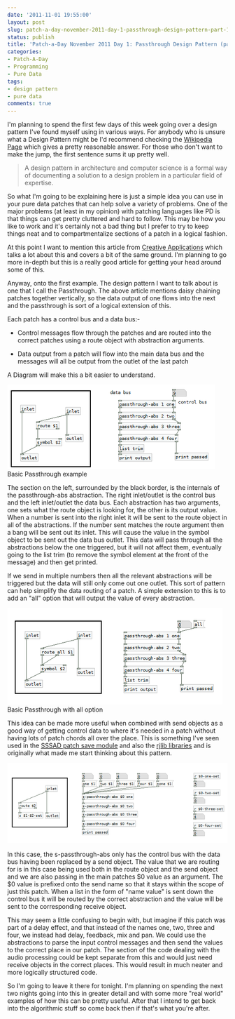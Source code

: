 ```yaml
---
date: '2011-11-01 19:55:00'
layout: post
slug: patch-a-day-november-2011-day-1-passthrough-design-pattern-part-1
status: publish
title: 'Patch-a-Day November 2011 Day 1: Passthrough Design Pattern (part 1)'
categories:
- Patch-A-Day
- Programming
- Pure Data
tags:
- design pattern
- pure data
comments: true
---
```


I'm planning to spend the first few days of this week going over a design pattern I've found myself using in various ways. For anybody who is unsure what a Design Pattern might be I'd recommend checking the [Wikipedia Page](http://en.wikipedia.org/wiki/Design_pattern) which gives a pretty reasonable answer. For those who don't want to make the jump, the first sentence sums it up pretty well.

> A design pattern in architecture and computer science is a formal way of documenting a solution to a design problem in a particular field of expertise.

So what I'm going to be explaining here is just a simple idea you can use in your pure data patches that can help solve a variety of problems. One of the major problems (at least in my opinion) with patching languages like PD is that things can get pretty cluttered and hard to follow. This may be how you like to work and it's certainly not a bad thing but I prefer to try to keep things neat and to compartmentalize sections of a patch in a logical fashion.

At this point I want to mention this article from [Creative Applications](http://www.creativeapplications.net/theory/patch-schematics-%E2%80%93-the-aesthetics-of-constraint-best-practices-theory/) which talks a lot about this and covers a bit of the same ground. I'm planning to go more in-depth but this is a really good article for getting your head around some of this.

Anyway, onto the first example. The design pattern I want to talk about is one that I call the Passthrough. The above article mentions daisy chaining patches together vertically, so the data output of one flows into the next and the passthrough is sort of a logical extension of this.

Each patch has a control bus and a data bus:-

  * Control messages flow through the patches and are routed into the correct patches using a route object with abstraction arguments.

  * Data output from a patch will flow into the main data bus and the messages will all be output from the outlet of the last patch

A Diagram will make this a bit easier to understand.

[![basic passthrough design](/a/2011-11-01-patch-a-day-2011-day-1-passthrough-design-pattern-part-1/passthrough-basic.png)](/a/2011-11-01-patch-a-day-2011-day-1-passthrough-design-pattern-part-1/passthrough-basic.png)
    Basic Passthrough example

The section on the left, surrounded by the black border, is the internals of the passthrough-abs abstraction. The right inlet/outlet is the control bus and the left inlet/outlet the data bus. Each abstraction has two arguments, one sets what the route object is looking for, the other is its output value. When a number is sent into the right inlet it will be sent to the route object in all of the abstractions. If the number sent matches the route argument then a bang will be sent out its inlet. This will cause the value in the symbol object to be sent out the data bus outlet. This data will pass through all the abstractions below the one triggered, but it will not affect them, eventually going to the list trim (to remove the symbol element at the front of the message) and then get printed.

If we send in multiple numbers then all the relevant abstractions will be triggered but the data will still only come out one outlet. This sort of pattern can help simplify the data routing of a patch. A simple extension to this is to add an "all" option that will output the value of every abstraction.

[![basic passthrough with all option](/a/2011-11-01-patch-a-day-2011-day-1-passthrough-design-pattern-part-1/passthrough-all.png)](/a/2011-11-01-patch-a-day-2011-day-1-passthrough-design-pattern-part-1/passthrough-all.png)
    Basic Passthrough with all option

This idea can be made more useful when combined with send objects as a good way of getting control data to where it's needed in a patch without having lots of patch chords all over the place. This is something I've seen used in the [SSSAD patch save module](http://puredata.hurleur.com/sujet-1531-sssad-save-module) and also the [rjlib libraries](https://github.com/rjdj/rjlib) and is originally what made me start thinking about this pattern.

![Passthrough with sends](/a/2011-11-01-patch-a-day-2011-day-1-passthrough-design-pattern-part-1/passthrough-send.png)

In this case, the s-passthrough-abs only has the control bus with the data bus having been replaced by a send object. The value that we are routing for is in this case being used both in the route object and the send object and we are also passing in the main patches $0 value as an argument. The $0 value is prefixed onto the send name so that it stays within the scope of just this patch. When a list in the form of "name value" is sent down the control bus it will be routed by the correct abstraction and the value will be sent to the corresponding receive object.

This may seem a little confusing to begin with, but imagine if this patch was part of a delay effect, and that instead of the names one, two, three and four, we instead had delay, feedback, mix and pan. We could use the abstractions to parse the input control messages and then send the values to the correct place in our patch. The section of the code dealing with the audio processing could be kept separate from this and would just need receive objects in the correct places. This would result in much neater and more logically structured code.

So I'm going to leave it there for tonight. I'm planning on spending the next two nights going into this in greater detail and with some more "real world" examples of how this can be pretty useful. After that I intend to get back into the algorithmic stuff so come back then if that's what you're after.

